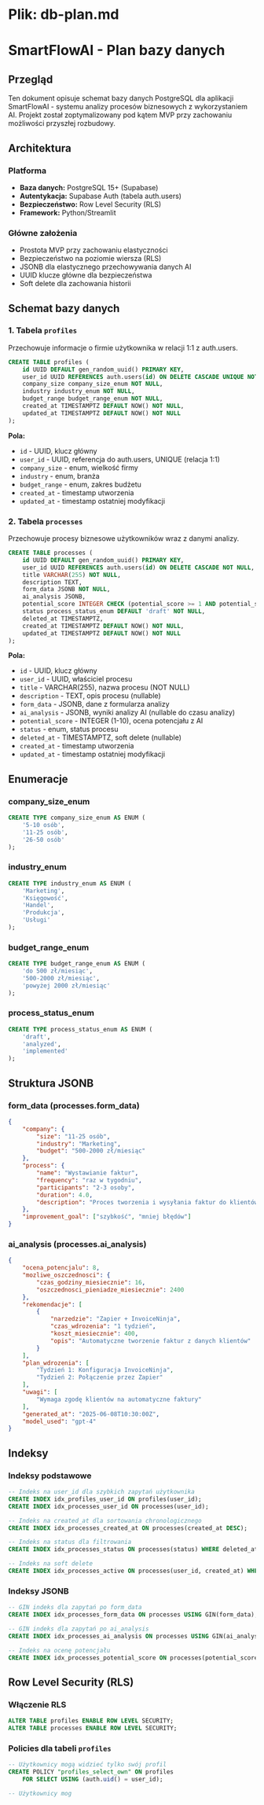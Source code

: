 # Plik: db-plan.md

# SmartFlowAI - Plan bazy danych

## Przegląd

Ten dokument opisuje schemat bazy danych PostgreSQL dla aplikacji SmartFlowAI - systemu analizy procesów biznesowych z wykorzystaniem AI. Projekt został zoptymalizowany pod kątem MVP przy zachowaniu możliwości przyszłej rozbudowy.

## Architektura

### Platforma
- **Baza danych:** PostgreSQL 15+ (Supabase)
- **Autentykacja:** Supabase Auth (tabela auth.users)
- **Bezpieczeństwo:** Row Level Security (RLS)
- **Framework:** Python/Streamlit

### Główne założenia
- Prostota MVP przy zachowaniu elastyczności
- Bezpieczeństwo na poziomie wiersza (RLS)
- JSONB dla elastycznego przechowywania danych AI
- UUID klucze główne dla bezpieczeństwa
- Soft delete dla zachowania historii

## Schemat bazy danych

### 1. Tabela `profiles`
Przechowuje informacje o firmie użytkownika w relacji 1:1 z auth.users.

```sql
CREATE TABLE profiles (
    id UUID DEFAULT gen_random_uuid() PRIMARY KEY,
    user_id UUID REFERENCES auth.users(id) ON DELETE CASCADE UNIQUE NOT NULL,
    company_size company_size_enum NOT NULL,
    industry industry_enum NOT NULL,
    budget_range budget_range_enum NOT NULL,
    created_at TIMESTAMPTZ DEFAULT NOW() NOT NULL,
    updated_at TIMESTAMPTZ DEFAULT NOW() NOT NULL
);
```

**Pola:**
- `id` - UUID, klucz główny
- `user_id` - UUID, referencja do auth.users, UNIQUE (relacja 1:1)
- `company_size` - enum, wielkość firmy
- `industry` - enum, branża
- `budget_range` - enum, zakres budżetu
- `created_at` - timestamp utworzenia
- `updated_at` - timestamp ostatniej modyfikacji

### 2. Tabela `processes`
Przechowuje procesy biznesowe użytkowników wraz z danymi analizy.

```sql
CREATE TABLE processes (
    id UUID DEFAULT gen_random_uuid() PRIMARY KEY,
    user_id UUID REFERENCES auth.users(id) ON DELETE CASCADE NOT NULL,
    title VARCHAR(255) NOT NULL,
    description TEXT,
    form_data JSONB NOT NULL,
    ai_analysis JSONB,
    potential_score INTEGER CHECK (potential_score >= 1 AND potential_score <= 10),
    status process_status_enum DEFAULT 'draft' NOT NULL,
    deleted_at TIMESTAMPTZ,
    created_at TIMESTAMPTZ DEFAULT NOW() NOT NULL,
    updated_at TIMESTAMPTZ DEFAULT NOW() NOT NULL
);
```

**Pola:**
- `id` - UUID, klucz główny
- `user_id` - UUID, właściciel procesu
- `title` - VARCHAR(255), nazwa procesu (NOT NULL)
- `description` - TEXT, opis procesu (nullable)
- `form_data` - JSONB, dane z formularza analizy
- `ai_analysis` - JSONB, wyniki analizy AI (nullable do czasu analizy)
- `potential_score` - INTEGER (1-10), ocena potencjału z AI
- `status` - enum, status procesu
- `deleted_at` - TIMESTAMPTZ, soft delete (nullable)
- `created_at` - timestamp utworzenia
- `updated_at` - timestamp ostatniej modyfikacji

## Enumeracje

### company_size_enum
```sql
CREATE TYPE company_size_enum AS ENUM (
    '5-10 osób',
    '11-25 osób', 
    '26-50 osób'
);
```

### industry_enum
```sql
CREATE TYPE industry_enum AS ENUM (
    'Marketing',
    'Księgowość',
    'Handel',
    'Produkcja',
    'Usługi'
);
```

### budget_range_enum
```sql
CREATE TYPE budget_range_enum AS ENUM (
    'do 500 zł/miesiąc',
    '500-2000 zł/miesiąc',
    'powyżej 2000 zł/miesiąc'
);
```

### process_status_enum
```sql
CREATE TYPE process_status_enum AS ENUM (
    'draft',
    'analyzed', 
    'implemented'
);
```

## Struktura JSONB

### form_data (processes.form_data)
```json
{
    "company": {
        "size": "11-25 osób",
        "industry": "Marketing",
        "budget": "500-2000 zł/miesiąc"
    },
    "process": {
        "name": "Wystawianie faktur",
        "frequency": "raz w tygodniu",
        "participants": "2-3 osoby", 
        "duration": 4.0,
        "description": "Proces tworzenia i wysyłania faktur do klientów..."
    },
    "improvement_goal": ["szybkość", "mniej błędów"]
}
```

### ai_analysis (processes.ai_analysis)
```json
{
    "ocena_potencjalu": 8,
    "mozliwe_oszczednosci": {
        "czas_godziny_miesiecznie": 16,
        "oszczednosci_pieniadze_miesiecznie": 2400
    },
    "rekomendacje": [
        {
            "narzedzie": "Zapier + InvoiceNinja",
            "czas_wdrozenia": "1 tydzień",
            "koszt_miesiecznie": 400,
            "opis": "Automatyczne tworzenie faktur z danych klientów"
        }
    ],
    "plan_wdrozenia": [
        "Tydzień 1: Konfiguracja InvoiceNinja",
        "Tydzień 2: Połączenie przez Zapier"
    ],
    "uwagi": [
        "Wymaga zgodę klientów na automatyczne faktury"
    ],
    "generated_at": "2025-06-08T10:30:00Z",
    "model_used": "gpt-4"
}
```

## Indeksy

### Indeksy podstawowe
```sql
-- Indeks na user_id dla szybkich zapytań użytkownika
CREATE INDEX idx_profiles_user_id ON profiles(user_id);
CREATE INDEX idx_processes_user_id ON processes(user_id);

-- Indeks na created_at dla sortowania chronologicznego
CREATE INDEX idx_processes_created_at ON processes(created_at DESC);

-- Indeks na status dla filtrowania
CREATE INDEX idx_processes_status ON processes(status) WHERE deleted_at IS NULL;

-- Indeks na soft delete
CREATE INDEX idx_processes_active ON processes(user_id, created_at) WHERE deleted_at IS NULL;
```

### Indeksy JSONB
```sql
-- GIN indeks dla zapytań po form_data
CREATE INDEX idx_processes_form_data ON processes USING GIN(form_data);

-- GIN indeks dla zapytań po ai_analysis  
CREATE INDEX idx_processes_ai_analysis ON processes USING GIN(ai_analysis);

-- Indeks na ocenę potencjału
CREATE INDEX idx_processes_potential_score ON processes(potential_score) WHERE potential_score IS NOT NULL;
```

## Row Level Security (RLS)

### Włączenie RLS
```sql
ALTER TABLE profiles ENABLE ROW LEVEL SECURITY;
ALTER TABLE processes ENABLE ROW LEVEL SECURITY;
```

### Policies dla tabeli `profiles`

```sql
-- Użytkownicy mogą widzieć tylko swój profil
CREATE POLICY "profiles_select_own" ON profiles
    FOR SELECT USING (auth.uid() = user_id);

-- Użytkownicy mog